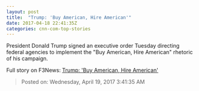```yaml
---
layout: post
title:  "Trump: 'Buy American, Hire American'"
date: 2017-04-18 22:41:35Z
categories: cnn-com-top-stories
---
```


President Donald Trump signed an executive order Tuesday directing federal agencies to implement the "Buy American, Hire American" rhetoric of his campaign.


Full story on F3News: [Trump: 'Buy American, Hire American'](http://www.f3nws.com/n/4qhDgF)

> Posted on: Wednesday, April 19, 2017 3:41:35 AM
